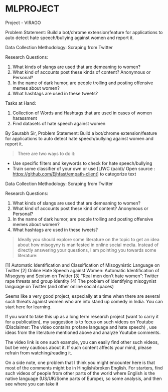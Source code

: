 # MLPROJECT
Project - VIRAGO


Problem Statement:
Build a bot/chrome extension/feature for applications to auto detect hate speech/bullying against women and report it.

Data Collection Methodology: 
Scraping from Twitter

Research Questions:
1. What kinds of slangs are used that are demeaning to women?
2. What kind of accounts post these kinds of content? Anonymous or Personal?
3. In the name of dark humor, are people trolling and posting offensive memes about women?
4. What hashtags are used in these tweets?


Tasks at Hand: 
1. Collection of Words and Hashtags that are used in cases of women harassment
2. Find datasets of hate speech against women

By Saurabh Sir,
Problem Statement:
Build a bot/chrome extension/feature for applications to auto detect hate speech/bullying against women and report it.
> There are two ways to do it:
 - Use specific filters and keywords to check for hate speech/bullying
 - Train some classifier of your own or use [LIWC (paid)/ Open source : https://github.com/Ejhfast/empath-client] to categorize text
 
 
Data Collection Methodology: Scraping from Twitter
 
Research Questions:
1. What kinds of slangs are used that are demeaning to women?
2. What kind of accounts post these kind of content? Anonymous or Personal?
3. In the name of dark humor, are people trolling and posting offensive memes about women?
4. What hashtags are used in these tweets?
> Ideally you should explore some literature on the topic to get an idea about how misogyny is manifested in online social media.
Instead of directly answering your questions, I am pointing you towards some literature:
 
[1] Automatic Identification and Classification of Misogynistic Language on Twitter
[2] Online Hate Speech against Women: Automatic Identification of Misogyny and Sexism on Twitter
[3] “Real men don’t hate women”: Twitter rape threats and group identity
[4] The problem of identifying misogynist language on Twitter (and other online social spaces)
 
Seems like a very good project, especially at a time when there are several such threats against women who are into stand up
comedy in India. You can start here for learning.
 
If you want to take this up as a long term research project (want to carry it for a publication), my suggestion is to focus on such
videos on Youtube (Disclaimer: The video contains profane language and hate speech) , use ideas from the literature mentioned 
above and analyze Youtube comments. 
 
The video link is one such example, you can easily find other such videos, but be very cautious about it. If such content affects your
mind, please refrain from watching/reading it.
 
On a side note, one problem that I think you might encounter here is that most of the comments might be in Hinglish/broken English.
For starters, find such videos of people from other parts of the world where English is the native language (US/UK/Some parts of Europe),
so some analysis, and then see where you can take it


